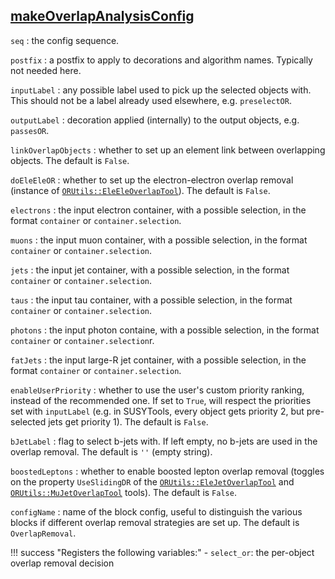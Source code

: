 ## [makeOverlapAnalysisConfig](https://acode-browser1.usatlas.bnl.gov/lxr/source/athena/PhysicsAnalysis/Algorithms/AsgAnalysisAlgorithms/python/OverlapAnalysisConfig.py)

`seq`
:   the config sequence.

`postfix`
:   a postfix to apply to decorations and algorithm names. Typically not needed here.

`inputLabel`
:   any possible label used to pick up the selected objects with. This should not be a label already used elsewhere, e.g. `preselectOR`.

`outputLabel`
:   decoration applied (internally) to the output objects, e.g. `passesOR`.

`linkOverlapObjects`
:   whether to set up an element link between overlapping objects. The default is `False`.

`doEleEleOR`
:   whether to set up the electron-electron overlap removal (instance of [`ORUtils::EleEleOverlapTool`](https://acode-browser1.usatlas.bnl.gov/lxr/source/athena/PhysicsAnalysis/AnalysisCommon/AssociationUtils/Root/EleEleOverlapTool.cxx)). The default is `False`.

`electrons`
:   the input electron container, with a possible selection, in the format `container` or `container.selection`.

`muons`
:   the input muon container, with a possible selection, in the format `container` or `container.selection`.

`jets`
:   the input jet container, with a possible selection, in the format `container` or `container.selection`.

`taus`
:   the input tau container, with a possible selection, in the format `container` or `container.selection`.

`photons`
:   the input photon containe, with a possible selection, in the format `container` or `container.selection`r.

`fatJets`
:   the input large-R jet container, with a possible selection, in the format `container` or `container.selection`.

`enableUserPriority`
:   whether to use the user's custom priority ranking, instead of the recommended one. If set to `True`, will respect the priorities set with `inputLabel` (e.g. in SUSYTools, every object gets priority 2, but pre-selected jets get priority 1). The default is `False`.

`bJetLabel`
:   flag to select b-jets with. If left empty, no b-jets are used in the overlap removal. The default is `''` (empty string).

`boostedLeptons`
:   whether to enable boosted lepton overlap removal (toggles on the property `UseSlidingDR` of the [`ORUtils::EleJetOverlapTool`](https://acode-browser1.usatlas.bnl.gov/lxr/source/athena/PhysicsAnalysis/AnalysisCommon/AssociationUtils/Root/EleJetOverlapTool.cxx) and [`ORUtils::MuJetOverlapTool`](https://acode-browser1.usatlas.bnl.gov/lxr/source/athena/PhysicsAnalysis/AnalysisCommon/AssociationUtils/Root/MuJetOverlapTool.cxx) tools). The default is `False`.

`configName`
:   name of the block config, useful to distinguish the various blocks if different overlap removal strategies are set up. The default is `OverlapRemoval`.

!!! success "Registers the following variables:"
    - `select_or`: the per-object overlap removal decision

